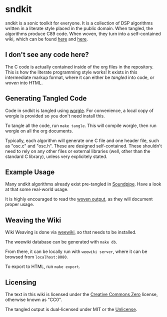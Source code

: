 # sndkit

sndkit is a sonic toolkit for everyone. It is a collection
of DSP algorithms written in a literate style placed in the
public domain. When tangled, the algorithms produce C89
code. When woven, they turn into a self-contained wiki,
which can be found [here](https://pbat.ch/sndkit) and
[here](paulbatchelor.github.io/sndkit).

## I don't see any code here?

The C code is actually contained inside of the org files in
the repository. This is how the literate programming style
works! It exists in this intermediate markup format, where
it can either be *tangled* into code, or *woven* into HTML.

## Generating Tangled Code

Code in sndkit is tangled using [worgle](https://pbat.ch/proj/worgle).
For convenience, a local copy of worgle is provided so you
don't need install this.

To tangle all the code, run `make tangle`. This will compile
worgle, then run worgle on all the org documents.

Typically, each algorithm will generate one C file and one
header file, such as "osc.c" and "osc.h". These are designed
self-contained. These shouldn't need to rely on any other
files or external libraries (well, other than the standard
C library), unless very explicitely stated.

## Example Usage

Many sndkit algorithms already exist pre-tangled in
[Soundpipe](https://pbat.ch/proj/soundpipe.html). Have a
look at that some real-world usage.

It is highly encouraged to read the
[woven output](https://pbat.ch/sndkit/algos), as they will
document proper usage.

## Weaving the Wiki

Wiki Weaving is done via [weewiki](https://pbat.ch/wiki/weewiki),
so that needs to be installed.

The weewiki database can be generated with `make db`.

From there, it can be locally run with `weewiki server`,
where it can be browsed from `localhost:8080`.

To export to HTML, run `make export`.

## Licensing

The text in this wiki is licensed under the
[Creative Commons Zero](https://creativecommons.org/share-your-work/public-domain/cc0/) license, otherwise
known as "CC0".

The tangled output is dual-licensed under MIT or
the [Unlicense](https://unlicense.org/).